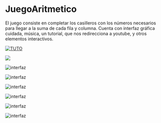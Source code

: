 # JuegoAritmetico
El juego consiste en completar los casilleros con los números necesarios para llegar a la suma de cada fila y columna. Cuenta con interfaz gráfica cuidada, música, un tutorial, que nos redirecciona a youtube, y otros elementos interactivos.


[![TUTO](https://i.ibb.co/56vhCJZ/0-tuto.png)](https://www.youtube.com/embed/ARYf7cvr4YQ?controls=0)

<img src="/tuto example.gif?raw=true">

![interfaz](https://i.ibb.co/yY16jj0/1.png)

![interfaz](https://i.ibb.co/103SWJ2/2.png)

![interfaz](https://i.ibb.co/jDycH2Z/3.png)

![interfaz](https://i.ibb.co/qjy5kTC/4.png)

![interfaz](https://i.ibb.co/1ZJpDhz/5.png)

![interfaz](https://i.ibb.co/0qMMdM2/6.png)
